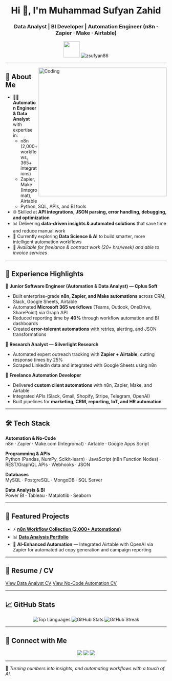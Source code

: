 <h1 align="center">Hi 👋, I'm Muhammad Sufyan Zahid</h1>
<h3 align="center">Data Analyst | BI Developer | Automation Engineer (n8n · Zapier · Make · Airtable)</h3>

<p align="center">
  <img src="https://media.giphy.com/media/hvRJCLFzcasrR4ia7z/giphy.gif" width="50"/>
  <img src="https://komarev.com/ghpvc/?username=zsufyan86&label=Profile%20views&color=0e75b6&style=flat" alt="zsufyan86"/>
</p>

---

<img align="right" alt="Coding" width="400" src="https://media.giphy.com/media/13HgwGsXF0aiGY/giphy.gif" />

## 🚀 About Me

- 👨‍💻 **Automation Engineer & Data Analyst** with expertise in:
  - n8n (2,000+ workflows, 365+ integrations)  
  - Zapier, Make (Integromat), Airtable  
  - Python, SQL, APIs, and BI tools  
- 🌐 Skilled at **API integrations, JSON parsing, error handling, debugging, and optimization**  
- 📊 Delivering **data-driven insights & automated solutions** that save time and reduce manual work  
- 🤖 Currently exploring **Data Science & AI** to build smarter, more intelligent automation workflows  
- 📧 *Available for freelance & contract work (20+ hrs/week) and able to invoice services*  

---

## 💼 Experience Highlights

🔸 **Junior Software Engineer (Automation & Data Analyst) — Cplus Soft**  
- Built enterprise-grade **n8n, Zapier, and Make automations** across CRM, Slack, Google Sheets, Airtable  
- Automated **Microsoft 365 workflows** (Teams, Outlook, OneDrive, SharePoint) via Graph API  
- Reduced reporting time by **40%** through workflow automation and BI dashboards  
- Created **error-tolerant automations** with retries, alerting, and JSON transformations  

🔸 **Research Analyst — Silverlight Research**  
- Automated expert outreach tracking with **Zapier + Airtable**, cutting response times by 25%  
- Scraped LinkedIn data and integrated with Google Sheets using n8n  

🔸 **Freelance Automation Developer**  
- Delivered **custom client automations** with n8n, Zapier, Make, and Airtable  
- Integrated APIs (Slack, Gmail, Shopify, Stripe, Telegram, OpenAI)  
- Built pipelines for **marketing, CRM, reporting, IoT, and HR automation**  

---

## 🛠️ Tech Stack

**Automation & No-Code**  
n8n · Zapier · Make.com (Integromat) · Airtable · Google Apps Script  

**Programming & APIs**  
Python (Pandas, NumPy, Scikit-learn) · JavaScript (n8n Function Nodes) · REST/GraphQL APIs · Webhooks · JSON  

**Databases**  
MySQL · PostgreSQL · MongoDB · SQL Server  

**Data Analysis & BI**  
Power BI · Tableau · Matplotlib · Seaborn  

---

## 📂 Featured Projects

- ⚡ [**n8n Workflow Collection (2,000+ Automations)**](https://github.com/zsufyan86/n8n-automations)  
- 📊 [**Data Analysis Portfolio**](https://github.com/zsufyan86/Data-Analysis-Portfolio)  
- 🤖 **AI-Enhanced Automation** — Integrated Airtable with OpenAI via Zapier for automated ad copy generation and campaign reporting  

---

## 📄 Resume / CV

[View Data Analyst CV]([https://drive.google.com/your-data-analyst-link](https://drive.google.com/file/d/1PfjW1TFlTpFYqtlqUkOKM83x0LwoScY7/view?usp=drive_link))  
[View No-Code Automation CV]([https://drive.google.com/your-nocode-link](https://drive.google.com/file/d/1nWncqziviGbRI44SBQXUpr1iShr8tqWy/view?usp=drive_link))


---

## 📈 GitHub Stats

<p align="center">
  <img src="https://github-readme-stats.vercel.app/api/top-langs?username=zsufyan86&show_icons=true&locale=en&layout=compact" alt="Top Languages" />
  <img src="https://github-readme-stats.vercel.app/api?username=zsufyan86&show_icons=true&locale=en" alt="GitHub Stats" />
  <img src="https://github-readme-streak-stats.herokuapp.com/?user=zsufyan86&" alt="GitHub Streak" />
</p>

---

## 🔗 Connect with Me

<p align="center">
  <a href="mailto:zsufyan86@gmail.com"><img src="https://img.shields.io/badge/Email-D14836?style=for-the-badge&logo=gmail&logoColor=white"/></a>
  <a href="https://www.linkedin.com/in/sufyan-zahid-475201229/"><img src="https://img.shields.io/badge/LinkedIn-0077B5?style=for-the-badge&logo=linkedin&logoColor=white"/></a>
  <a href="https://github.com/zsufyan86"><img src="https://img.shields.io/badge/GitHub-100000?style=for-the-badge&logo=github&logoColor=white"/></a>
</p>

---

🎯 *Turning numbers into insights, and automating workflows with a touch of AI.*
